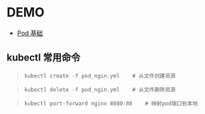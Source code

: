 # DEMO

- [Pod 基础](https://github.com/kangapp/Docker/tree/master/src/k8s_demo/pod-basic)

## kubectl 常用命令

>     kubectl create -f pod_ngin.yml    # 从文件创建资源  

>     kubectl delete -f pod_ngin.yml    # 从文件删除资源  

>     kubectl port-forward nginx 8080:80    # 映射pod端口到本地  
